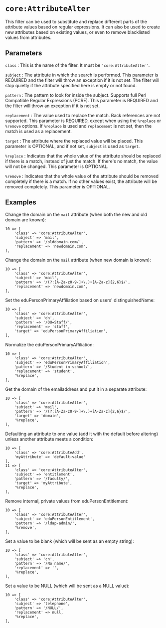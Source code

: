 `core:AttributeAlter`
==========

This filter can be used to substitute and replace different parts of the attribute values based on regular expressions.
It can also be used to create new attributes based on existing values, or even to remove blacklisted values from
attributes.

Parameters
----------

`class`
:   This is the name of the filter.
    It must be `'core:AttributeAlter'`.

`subject`
:   The attribute in which the search is performed.
    This parameter is REQUIRED and the filter will throw an exception if it is not set. The filter will
    stop quietly if the attribute specified here is empty or not found.
    
`pattern`
:   The pattern to look for inside the subject. Supports full Perl Compatible Regular Expressions (PCRE).
    This parameter is REQUIRED and the filter will throw an exception if it is not set.
    
`replacement`
:   The value used to replace the match. Back references are not supported.
    This parameter is REQUIRED, except when using the `%replace` or `%remove` options. If `%replace` is used and
    `replacement` is not set, then the match is used as a replacement.
    
`target`
:   The attribute where the replaced value will be placed.
    This parameter is OPTIONAL, and if not set, `subject` is used as `target`.

`%replace`
:   Indicates that the whole value of the attribute should be replaced if there is a match,
    instead of just the match. If there's no match, the value will not be changed. This parameter is OPTIONAL.

`%remove`
:   Indicates that the whole value of the attribute should be removed completely if there is a match.
    If no other values exist, the attribute will be removed completely.
    This parameter is OPTIONAL.
    
Examples
--------

Change the domain on the `mail` attribute (when both the new and old domain are known):

    10 => [
        'class' => 'core:AttributeAlter',
        'subject' => 'mail',
        'pattern' => '/olddomain.com/',
        'replacement' => 'newdomain.com',
    ],

Change the domain on the `mail` attribute (when new domain is known):

    10 => [
        'class' => 'core:AttributeAlter',
        'subject' => 'mail',
        'pattern' => '/(?:[A-Za-z0-9-]+\.)+[A-Za-z]{2,6}$/',
        'replacement' => 'newdomain.com',
    ],
    
Set the eduPersonPrimaryAffiliation based on users' distinguishedName:

    10 => [
        'class' => 'core:AttributeAlter',
        'subject' => 'dn',
        'pattern' => '/OU=Staff/',
        'replacement' => 'staff',
        'target' => 'eduPersonPrimaryAffiliation',
    ],
    
Normalize the eduPersonPrimaryAffiliation:

    10 => [
        'class' => 'core:AttributeAlter',
        'subject' => 'eduPersonPrimaryAffiliation',
        'pattern' => '/Student in school/',
        'replacement' => 'student',
        '%replace',
    ],
    
Get the domain of the emailaddress and put it in a separate attribute:

    10 => [
        'class' => 'core:AttributeAlter',
        'subject' => 'mail',
        'pattern' => '/(?:[A-Za-z0-9-]+\.)+[A-Za-z]{2,6}$/',
        'target' => 'domain',
        '%replace',
    ],

Defaulting an attribute to one value (add it with the default before altering)
unless another attribute meets a condition:

    10 => [
        'class' => 'core:AttributeAdd',
        'myAttribute' => 'default-value'
    ],
    11 => [
        'class' => 'core:AttributeAlter',
        'subject' => 'entitlement',
        'pattern' => '/faculty/',
        'target' => 'myAttribute',
        '%replace',
    ],
 
Remove internal, private values from eduPersonEntitlement:

    10 => [
        'class' => 'core:AttributeAlter',
        'subject' => 'eduPersonEntitlement',
        'pattern' => '/ldap-admin/',
        '%remove',
    ],

Set a value to be blank (which will be sent as an empty string):

    10 => [
        'class' => 'core:AttributeAlter',
        'subject' => 'cn',
        'pattern' => '/No name/',
        'replacement' => '',
        '%replace',
    ],

Set a value to be NULL (which will be sent as a NULL value):

    10 => [
        'class' => 'core:AttributeAlter',
        'subject' => 'telephone',
        'pattern' => '/NULL/',
        'replacement' => null,
        '%replace',
    ],
